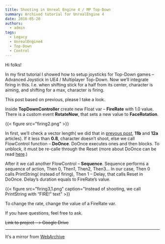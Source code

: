 ```yaml
---
title: Shooting in Unreal Engine 4 / MP Top-Down
summary: Archived tutorial for UnrealEngine 4
date: 2016-05-20
authors:
  - admin
tags:
  - Legacy
  - UnrealEngine4
  - Top-Down
  - Control
---
```


Hi folks!

In my first tutorial I showed how to setup joysticks for Top-Down games – Advanced Joystick in UE4 / Multiplayer Top-Down. Now we’ll integrate firing in this. I.e. when shifting stick for a half from its center, character is aiming, and shifting for a max, character is firing.

This post based on previous, please l take a look.

Inside **TopDownController** create new Float var – **FireRate** with 1.0 value. There is a custom event **RotateNow**, that sets a new value to **FaceRotation**.

{{< figure src="firing2.png" >}}

In first, we’ll check a vector length( we did that in [prevous post](/post/legacy/advanced-joystics-mp-top-down/), **11b** and **12a** articles).
If it less than **0.8**, character doesn’t shoot, else we call FlowControl function – **DoOnce**. DoOnce executes ones and then blocks.
To unblock, it must be re-calle through the Reset (more about DoOnce can be read [here](https://docs.unrealengine.com/latest/INT/Engine/Blueprints/UserGuide/FlowControl/#doonce).)

After it we call another FlowControl – **Sequence**. Sequence performs a sequence of action, Then 0, Then1, Then2, Then3…
In our case, Then 0 calls PrintString( instead of firing), Then 1 – Delay, that calls Reset in DoOnce. Delay’s duration equals to FireRate’s value.

{{< figure src="firing3,1.png" caption="Instead of shooting, we call PrintString with “FIRE!” text" >}}

To change the rate, change the value of a FireRate var.

If you have questions, feel free to ask.

~~Link to project –> Google Drive~~

---
It's a mirror from [WebArchive](https://web.archive.org/web/20190401030238/http://iryos-workshop.com/en/joystick-firing-ue4/)